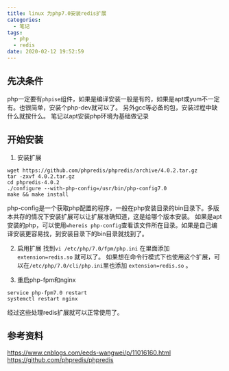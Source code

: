 ```yaml
---
title: linux 为php7.0安装redis扩展
categories:
  - 笔记
tags:
  - php
  - redis
date: 2020-02-12 19:52:59
---
```


## 先决条件
php一定要有`phpise`组件，如果是编译安装一般是有的，如果是apt或yum不一定有。也很简单，安装个php-dev就可以了。
另外gcc等必备的包，安装过程中缺什么就按什么。
笔记以apt安装php环境为基础做记录
## 开始安装
1. 安装扩展
```
wget https://github.com/phpredis/phpredis/archive/4.0.2.tar.gz
tar -zxvf 4.0.2.tar.gz
cd phpredis-4.0.2
./configure --with-php-config=/usr/bin/php-config7.0
make && make install
```
php-config是一个获取php配置的程序，一般在php安装目录的bin目录下。多版本共存的情况下安装扩展可以让扩展准确知道，这是给哪个版本安装。
如果是apt安装的php，可以使用`whereis php-config`查看该文件所在目录。如果是自己编译安装更容易找，到安装目录下的bin目录就找到了。

2. 启用扩展
找到`vi /etc/php/7.0/fpm/php.ini` 在里面添加 `extension=redis.so` 就可以了。
如果想在命令行模式下也使用这个扩展，可以在`/etc/php/7.0/cli/php.ini`里也添加 `extension=redis.so` 。

3. 重启php-fpm和nginx
```
service php-fpm7.0 restart
systemctl restart nginx
```
经过这些处理redis扩展就可以正常使用了。

## 参考资料
https://www.cnblogs.com/eeds-wangwei/p/11016160.html
https://github.com/phpredis/phpredis
